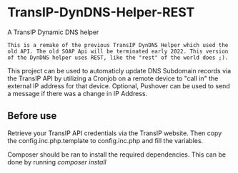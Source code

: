 # TransIP-DynDNS-Helper-REST
A TransIP Dynamic DNS helper

```
This is a remake of the previous TransIP DynDNS Helper which used the old API. The old SOAP Api will be terminated early 2022. This version of the DynDNS helper uses REST, like the "rest" of the world does ;).
```

This project can be used to automaticly update DNS Subdomain records via the TransIP API by utilizing a Cronjob on a remote device to "call in" the external IP address for that device.
Optional, Pushover can be used to send a message if there was a change in IP Address.

## Before use ##
Retrieve your TransIP API credentials via the TransIP website. Then copy the config.inc.php.template to config.inc.php and fill the variables.

Composer should be ran to install the required dependencies. This can be done by running <em>composer install</em>
